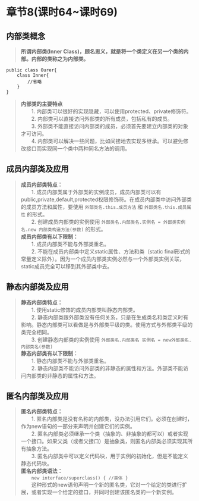 # 章节8(课时64~课时69)  
## 内部类概念  
> **所谓内部类(Inner Class)，顾名思义，就是将一个类定义在另一个类的内部。内部的类称之为内部类。**   
```
public class Ourer{
    class Inner{
        //省略
    }
}
```
> **内部类的主要特点**    
> &ensp;&ensp;&ensp;&ensp;1. 内部类可以很好的实现隐藏，可以使用protected、private修饰符。   
> &ensp;&ensp;&ensp;&ensp;2. 内部类可以直接访问外部类的所有成员，包括私有的成员。   
> &ensp;&ensp;&ensp;&ensp;3. 外部类不能直接访问内部类的成员，必须首先要建立内部类的对象才可访问。   
> &ensp;&ensp;&ensp;&ensp;4. 内部类可以解决一些问题，比如间接地去实现多继承。可以避免修改接口而实现同一个类中两种同名方法的调用。      
## 成员内部类及应用   
> **成员内部类特点：**    
> &ensp;&ensp;&ensp;&ensp;1. 成员内部类属于外部类的实例成员，成员内部类可以有public,private,default,protected权限修饰符。在成员内部类中访问外部类的成员方法和属性，要使用 `外部类名.this.成员方法` 和 `外部类名.this.成员属性` 的形式。    
> &ensp;&ensp;&ensp;&ensp;2. 创建成员内部类的实例使用 `外部类名.内部类名.实例名 = 外部类实例名.new 内部类构造方法(参数)` 的形式。    
> **成员内部类有以下限制：**     
> &ensp;&ensp;&ensp;&ensp;1. 成员内部类不能与外部类重名。        
> &ensp;&ensp;&ensp;&ensp;2. 不能在成员内部类中定义static属性、方法和类（static final形式的常量定义除外）。因为一个成员内部类实例必然与一个外部类实例关联，static成员完全可以移到其外部类中去。   
## 静态内部类及应用   
> **静态内部类特点：**     
> &ensp;&ensp;&ensp;&ensp;1. 使用static修饰的成员内部类叫静态内部类。            
> &ensp;&ensp;&ensp;&ensp;2. 静态内部类跟外部类没有任何关系，只是在生成类名和类定义时有影响。静态内部类可以看做是与外部类平级的类。使用方式与外部类平级的类完全相同。   
> &ensp;&ensp;&ensp;&ensp;3. 创建静态内部类的实例使用 `外部类名.内部类名 实例名 = new外部类名.内部类名(参数)`     
> **静态内部类有以下限制：**     
> &ensp;&ensp;&ensp;&ensp;1. 静态内部类不能与外部类重名。        
> &ensp;&ensp;&ensp;&ensp;2. 静态内部类不能访问外部类的非静态的属性和方法。外部类不能访问内部类的非静态的属性和方法。   
## 匿名内部类及应用   
> **匿名内部类特点：**     
> &ensp;&ensp;&ensp;&ensp;1. 匿名内部类是没有名称的内部类，没办法引用它们。必须在创建时，作为new语句的一部分来声明并创建它们的实例。           
> &ensp;&ensp;&ensp;&ensp;2. 匿名内部类必须继承一个类（抽象的、非抽象的都可以）或者实现一个接口。如果父类（或者父接口）是抽象类，则匿名内部类必须实现其所有抽象方法。   
> &ensp;&ensp;&ensp;&ensp;3. 匿名内部类中可以定义代码块，用于实例的初始化，但是不能定义静态代码块。   
> **匿名内部类语法：**    
> &ensp;&ensp;&ensp;&ensp;`new interface/superclass() { //类体 }`   
> &ensp;&ensp;&ensp;&ensp;这种形式的new语句声明一个新的匿名类，它对一个给定的类进行扩展，或者实现一个给定的接口，并同时创建该匿名类的一个新实例。    




